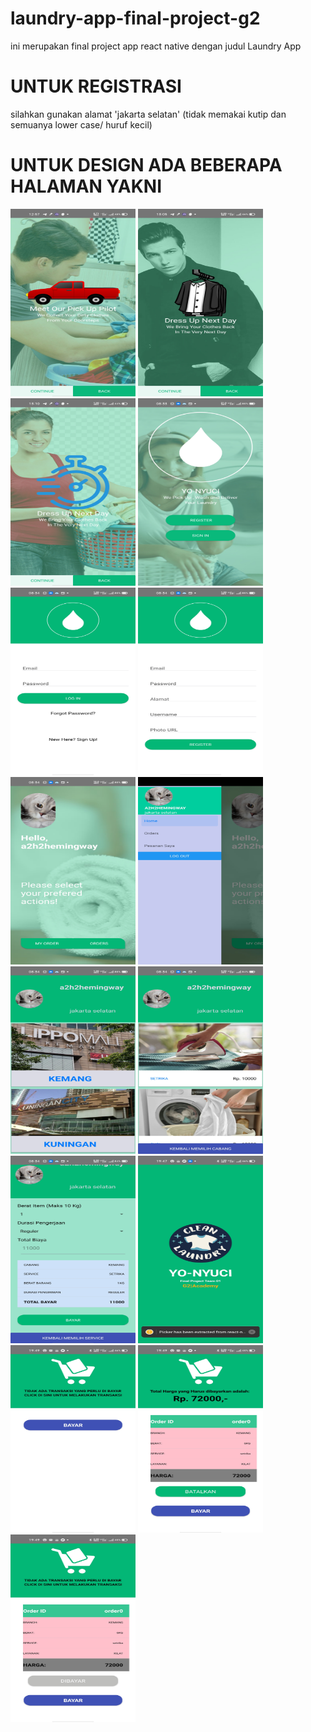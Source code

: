 # laundry-app-final-project-g2
ini merupakan final project app react native dengan judul Laundry App
<h1>UNTUK REGISTRASI</h1>

<p>silahkan gunakan alamat 'jakarta selatan' (tidak memakai kutip dan semuanya lower case/ huruf kecil)</p>

<H1>UNTUK DESIGN ADA BEBERAPA HALAMAN YAKNI</H1>

<div>
<img src='assets\images\designs\01.jpg' width="200" height="300">
<img src='assets\images\designs\02.jpg' width="200" height="300">
<img src='assets\images\designs\03.jpg' width="200" height="300">
<img src='assets\images\designs\04.jpg' width="200" height="300">
<img src='assets\images\designs\05.jpg' width="200" height="300">
<img src='assets\images\designs\06.jpg' width="200" height="300">
<img src='assets\images\designs\07.jpg' width="200" height="300">
<img src='assets\images\designs\08.jpg' width="200" height="300">
<img src='assets\images\designs\09.jpg' width="200" height="300">
<img src='assets\images\designs\10.jpg' width="200" height="300">
<img src='assets\images\designs\11.jpg' width="200" height="300">
<img src='assets\images\designs\12.jpg' width="200" height="300">
<img src='assets\images\designs\13.jpg' width="200" height="300">
<img src='assets\images\designs\14.jpg' width="200" height="300">
<img src='assets\images\designs\15.jpg' width="200" height="300">
<div>

